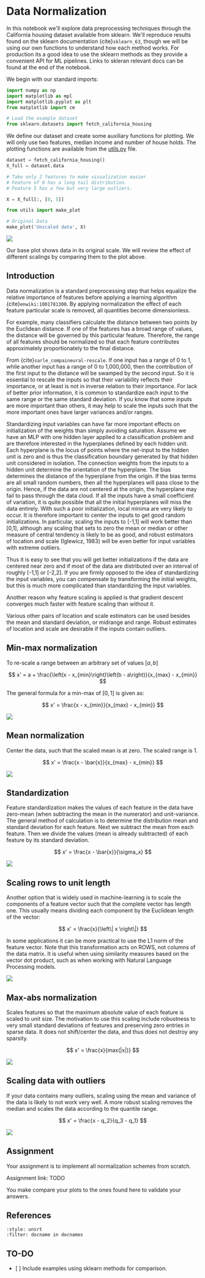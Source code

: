 # Data Normalization

In this notebook we\'ll explore data preprocessing techniques through
the California housing dataset available from sklearn. We\'ll reproduce
results found on the sklearn documentation {cite}`sklearn_63`, though we will
be using our own functions to understand how each method works. For
production its a good idea to use the sklearn methods as they provide a
convenient API for ML pipelines. Links to skleran relevant docs can be
found at the end of the notebook.

We begin with our standard imports:

``` python
import numpy as np
import matplotlib as mpl
import matplotlib.pyplot as plt
from matplotlib import cm

# Load the example dataset
from sklearn.datasets import fetch_california_housing
```

We define our dataset and create some auxiliary functions for plotting.
We will only use two features, median income and number of house holds.
The plotting functions are available from the <a href="utils.py">utils.py</a>
file.

``` python
dataset = fetch_california_housing()
X_full = dataset.data

# Take only 2 features to make visualization easier
# Feature of 0 has a long tail distribution.
# Feature 5 has a few but very large outliers.

X = X_full[:, [0, 5]]
```

``` python
from utils import make_plot

# Original Data
make_plot('Unscaled data', X)
```

![](./.ob-jupyter/e9a14cb7e3882ec98a2ceab9f2b985e35a9cc259.png)

Our base plot shows data in its original scale. We will review the
effect of different scalings by comparing them to the plot above.

## Introduction

Data normalization is a standard preprocessing step that helps equalize
the relative importance of features before applying a learning algorithm
{cite}`enwiki:1001781300`. By applying normalization the effect of each feature
particular scale is removed, all quantities become dimensionless.

For example, many classifiers calculate the distance between two points
by the Euclidean distance. If one of the features has a broad range of
values, the distance will be governed by this particular feature.
Therefore, the range of all features should be normalized so that each
feature contributes approximately proportionately to the final distance.

From {cite}`sarle_compaineural-rescale`. If one input has a range of 0 to 1,
while another input has a range of 0 to 1,000,000, then the contribution
of the first input to the distance will be swamped by the second input.
So it is essential to rescale the inputs so that their variability
reflects their importance, or at least is not in inverse relation to
their importance. For lack of better prior information, it is common to
standardize each input to the same range or the same standard deviation.
If you know that some inputs are more important than others, it may help
to scale the inputs such that the more important ones have larger
variances and/or ranges.

Standardizing input variables can have far more important effects on
initialization of the weights than simply avoiding saturation. Assume we
have an MLP with one hidden layer applied to a classification problem
and are therefore interested in the hyperplanes defined by each hidden
unit. Each hyperplane is the locus of points where the net-input to the
hidden unit is zero and is thus the classification boundary generated by
that hidden unit considered in isolation. The connection weights from
the inputs to a hidden unit determine the orientation of the hyperplane.
The bias determines the distance of the hyperplane from the origin. If
the bias terms are all small random numbers, then all the hyperplanes
will pass close to the origin. Hence, if the data are not centered at
the origin, the hyperplane may fail to pass through the data cloud. If
all the inputs have a small coefficient of variation, it is quite
possible that all the initial hyperplanes will miss the data entirely.
With such a poor initialization, local minima are very likely to occur.
It is therefore important to center the inputs to get good random
initializations. In particular, scaling the inputs to \[-1,1\] will work
better than \[0,1\], although any scaling that sets to zero the mean or
median or other measure of central tendency is likely to be as good, and
robust estimators of location and scale (Iglewicz, 1983) will be even
better for input variables with extreme outliers.

Thus it is easy to see that you will get better initializations if the
data are centered near zero and if most of the data are distributed over
an interval of roughly \[-1,1\] or \[-2,2\]. If you are firmly opposed
to the idea of standardizing the input variables, you can compensate by
transforming the initial weights, but this is much more complicated than
standardizing the input variables.

Another reason why feature scaling is applied is that gradient descent
converges much faster with feature scaling than without it.

Various other pairs of location and scale estimators can be used besides
the mean and standard deviation, or midrange and range. Robust estimates
of location and scale are desirable if the inputs contain outliers.

## Min-max normalization

To re-scale a range between an arbitrary set of values $[a, b]$

$$
x' = a + \frac{\left(x - x_{min}\right)\left(b - a\right)}{x_{max} - x_{min}}
$$

The general formula for a min-max of $[0, 1]$ is given as:

$$
x' = \frac{x - x_{min}}{x_{max} - x_{min}}
$$

![](./.ob-jupyter/25b8b5e5012613e798e1fc1d503c837e1e397f24.png)

## Mean normalization

Center the data, such that the scaled mean is at zero. The scaled range
is 1.

$$
x' = \frac{x - \bar{x}}{x_{max} - x_{min}}
$$

![](./.ob-jupyter/e2df8bf999669416a75ce34567043c2cbb6e8101.png)

## Standardization

Feature standardization makes the values of each feature in the data
have zero-mean (when subtracting the mean in the numerator) and
unit-variance. The general method of calculation is to determine the
distribution mean and standard deviation for each feature. Next we
subtract the mean from each feature. Then we divide the values (mean is
already subtracted) of each feature by its standard deviation.

$$
x' = \frac{x - \bar{x}}{\sigma_x}
$$

![](./.ob-jupyter/720fec4d4747a37f1ad4c9c1ae59195eaeba3ee6.png)

## Scaling rows to unit length

Another option that is widely used in machine-learning is to scale the
components of a feature vector such that the complete vector has length
one. This usually means dividing each component by the Euclidean length
of the vector:

$$
x' = \frac{x}{\left\| x \right\|}
$$

In some applications it can be more practical to use the L1 norm of the
feature vector. Note that this transformation acts on ROWS, not columns
of the data matrix. It is useful when using similarity measures based on
the vector dot product, such as when working with Natural Language
Processing models.

![](./.ob-jupyter/0755763526a2bc1e382d2bdbe4339b10b8c18321.png)

## Max-abs normalization

Scales features so that the maximum absolute value of each feature is
scaled to unit size. The motivation to use this scaling include
robustness to very small standard deviations of features and preserving
zero entries in sparse data. It does not shift/center the data, and thus
does not destroy any sparsity.

$$
x' = \frac{x}{max(|x|)}
$$

![](./.ob-jupyter/72efbd621f47d713e0b266dc24e2a710b2379971.png)

## Scaling data with outliers

If your data contains many outliers, scaling using the mean and variance
of the data is likely to not work very well. A more robust scaling
removes the median and scales the data according to the quantile range.

$$
x' = \frac{x - q_2}{q_3 - q_1}
$$

![](./.ob-jupyter/a241683c03d75cb02869294177251f4de13f1e1c.png)

## Assignment

Your assignment is to implement all normalization schemes from scratch.

Assignment link: TODO

You make compare your plots to the ones found here to validate your
answers.

## References

```{bibliography}
:style: unsrt
:filter: docname in docnames
```


## TO-DO

-   \[ \] Include examples using sklearn methods for comparison.
